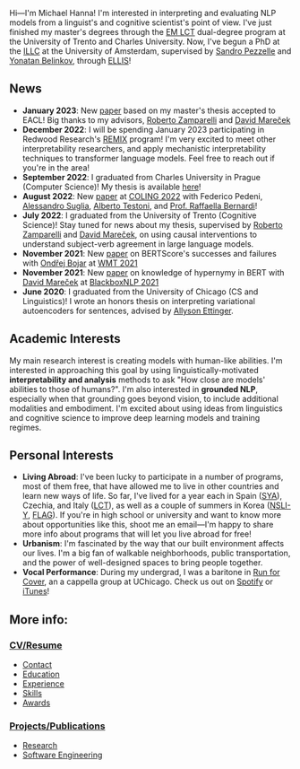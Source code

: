 Hi—I'm Michael Hanna! I'm interested in interpreting and evaluating NLP models from a linguist's and cognitive scientist's point of view. I've just finished my master's degrees through the <a href="https://lct-master.org/">EM LCT</a> dual-degree program at the University of Trento and Charles University. Now, I've begun a PhD at the <a href="https://www.illc.uva.nl/">ILLC</a> at the University of Amsterdam, supervised by <a href="https://sandropezzelle.github.io/">Sandro Pezzelle</a> and <a href="https://www.cs.technion.ac.il/~belinkov/">Yonatan Belinkov</a>, through <a href="https://ellis.eu/projects/interpreting-nlp-models-through-the-lens-of-cognition-and-linguistics">ELLIS</a>!

## News
- **January 2023**: New [paper](https://drive.google.com/file/d/1iYLM8wIj2ba6eq1je-So7ZsGWd4sAznv/view?usp=share_link) based on my master's thesis accepted to EACL! Big thanks to my advisors, [Roberto Zamparelli](https://webapps.unitn.it/du/en/Persona/PER0001015/Curriculum) and [David Mareček](https://ufal.mff.cuni.cz/david-marecek)
- **December 2022**: I will be spending January 2023 participating in Redwood Research's [REMIX](https://www.redwoodresearch.org/remix) program! I'm very excited to meet other interpretability researchers, and apply mechanistic interpretability techniques to transformer language models. Feel free to reach out if you're in the area!
- **September 2022**: I graduated from Charles University in Prague (Computer Science)! My thesis is available [here](https://hannamw.github.io/papers/thesis_michael_hanna.pdf)!
- **August 2022**: New <a href="https://aclanthology.org/2022.coling-1.495/">paper</a> at <a href="https://coling2022.org/">COLING 2022</a> with Federico Pedeni, <a href="https://alesuglia.github.io/">Alessandro Suglia</a>, <a href="https://albertotestoni.github.io/">Alberto Testoni</a>, and <a href='http://disi.unitn.it/~bernardi/'>Prof. Raffaella Bernardi</a>! 
- **July 2022**: I graduated from the University of Trento (Cognitive Science)! Stay tuned for news about my thesis, supervised by [Roberto Zamparelli](https://webapps.unitn.it/du/en/Persona/PER0001015/Curriculum) and [David Mareček](https://ufal.mff.cuni.cz/david-marecek), on using causal interventions to understand subject-verb agreement in large language models.
- **November 2021**: New <a href='https://www.statmt.org/wmt21/pdf/2021.wmt-1.59.pdf'>paper</a> on BERTScore's successes and failures with <a href='https://ufal.mff.cuni.cz/ondrej-bojar'>Ondřej Bojar</a> at <a href="https://www.statmt.org/wmt21/">WMT 2021</a>
- **November 2021**: New <a href='https://aclanthology.org/2021.blackboxnlp-1.20/'>paper</a> on knowledge of hypernymy in BERT with <a href='https://ufal.mff.cuni.cz/david-marecek'>David Mareček</a> at <a href="https://blackboxnlp.github.io/2021/">BlackboxNLP 2021</a>
- **June 2020**: I graduated from the University of Chicago (CS and Linguistics)! I wrote an honors thesis on interpreting variational autoencoders for sentences, advised by <a href='https://aetting.github.io/'>Allyson Ettinger</a>.

## Academic Interests
My main research interest is creating models with human-like abilities. I'm interested in approaching this goal by using linguistically-motivated **interpretability and analysis** methods to ask "How close are models' abilities to those of humans?". I'm also interested in **grounded NLP**, especially when that grounding goes beyond vision, to include additional modalities and embodiment. I'm excited about using ideas from linguistics and cognitive science to improve deep learning models and training regimes.

## Personal Interests
- **Living Abroad**: I've been lucky to participate in a number of programs, most of them free, that have allowed me to live in other countries and learn new ways of life. So far, I've lived for a year each in Spain (<a href='https://www.sya.org/'>SYA</a>), Czechia, and Italy (<a href='https://lct-master.org/'>LCT</a>), as well as a couple of summers in Korea (<a href='https://www.nsliforyouth.org/'>NSLI-Y</a>, <a href='https://study-abroad.uchicago.edu/summer-grant/foreign-language-acquisition-grant-flag'>FLAG</a>). If you're in high school or university and want to know more about opportunities like this, shoot me an email—I'm happy to share more info about programs that will let you live abroad for free!
- **Urbanism**: I'm fascinated by the way that our built environment affects our lives. I'm a big fan of walkable neighborhoods, public transportation, and the power of well-designed spaces to bring people together.
- **Vocal Performance**: During my undergrad, I was a baritone in <a href='http://runforcover.uchicago.edu/'>Run for Cover</a>, an a cappella group at UChicago. Check us out on <a href="https://play.spotify.com/artist/1WN22dBwn6fM3biZufox5W">Spotify</a> or <a href="https://itunes.apple.com/us/artist/run-for-cover/id848631625">iTunes</a>!

## More info:
### <a href='https://hannamw.github.io/resume/'>CV/Resume</a>
- <a href='https://hannamw.github.io/resume/'>Contact</a>
- <a href='https://hannamw.github.io/resume/#education'>Education</a>
- <a href='https://hannamw.github.io/resume/#experience'>Experience</a>
- <a href='https://hannamw.github.io/resume/#languages'>Skills</a>
- <a href='https://hannamw.github.io/resume/#honors'>Awards</a>

### <a href='https://hannamw.github.io/projects/#'>Projects/Publications</a>
- <a href='https://hannamw.github.io/projects/#'>Research</a>
- <a href='https://hannamw.github.io/projects/#software-engineering-projects'>Software Engineering</a>

